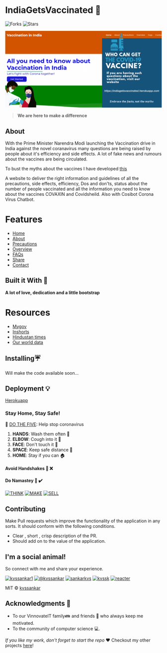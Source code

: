 
# IndiaGetsVaccinated 💉
![Forks](https://img.shields.io/github/forks/kvssankar/IndiaGetsVaccinated?logo=github&style=for-the-badge)
![Stars](https://img.shields.io/github/stars/kvssankar/IndiaGetsVaccinated?label=STARS%20%F0%9F%92%A5&logo=github&style=for-the-badge)

<img src="https://raw.githubusercontent.com/kvssankar/IndiaGetsVaccinated/master/finalposter.PNG" />



> **We are here to make a difference**

## About

With the Prime Minister Narendra Modi launching the Vaccination drive in India against the novel coranavirus many questions are being raised by people about it's efficiency and side effects. 
A lot of fake news and rumours about the vaccines are being circulated. 

To bust the myths about the vaccines I have developed [this](https://indiagetsvaccinated.herokuapp.com/)

A website to deliver the right information and guidelines of all the precautions, side effects, efficiency, Dos and don'ts, status about the number of people vaccinated and all the information you need to know about the vaccines COVAXIN and Covidsheild. Also with Cosibot Corona Virus Chatbot. 

# Features

-   [Home](https://indiagetsvaccinated.herokuapp.com/)
-   [About](https://indiagetsvaccinated.herokuapp.com/#about)
-   [Precautions](https://indiagetsvaccinated.herokuapp.com/#features)
-   [Overview](https://indiagetsvaccinated.herokuapp.com/#overview)
-   [FAQs](https://indiagetsvaccinated.herokuapp.com/#faq)
-   [Share](https://indiagetsvaccinated.herokuapp.com/#share)
-   [Contact](https://indiagetsvaccinated.herokuapp.com/#footer)

## Built it With 🎯
**A lot of love, dedication and a little bootstrap**

# Resources

-   [ Mygov](https://www.mygov.in/covid-19)
-   [Inshorts](https://inshorts.com/)
-   [Hindustan times](https://www.hindustantimes.com/)
-   [Our world data](https://github.com/owid/covid-19-data/blob/master/public/data/vaccinations/vaccinations.csv)


## Installing☔

Will make the code available soon...

## Deployment 💡
[Herokuapp](herokuapp.com)
<br>


### Stay Home, Stay Safe!

👋  [DO THE FIVE](https://www.mohfw.gov.in/): Help stop coronavirus

1.  **HANDS**: Wash them often  👐
2.  **ELBOW**: Cough into it  🤧
3.  **FACE**: Don't touch it  👦
4.  **SPACE**: Keep safe distance  🚶
5.  **HOME**: Stay if you can  🏠

#### [](https://github.com/vinitshahdeo/COVID19/#avoid-handshakes--)Avoid Handshakes  🤝  ❌

#### [](https://github.com/vinitshahdeo/COVID19/#do-namastey--%EF%B8%8F)Do Namastey  🙏  ✔️

[![THINK](https://img.shields.io/badge/Stay-Motivated-teal.svg?style=for-the-badge)](https://github.com/wimpywarlord/Mess_It_Up) [![MAKE](https://img.shields.io/badge/Think-Big-orange.svg?style=for-the-badge)](https://www.linkedin.com/in/kshitijdhyani/) [![SELL](https://img.shields.io/badge/Work-Hard-blue.svg?style=for-the-badge)](https://github.com/wimpywarlord)





## Contributing 

Make Pull requests which improve the functionality of the application in any sorts. It should conform with the following conditions. 
* Clear , short , crisp description of the PR. 
* Should add on to the value of the application.

## I'm a social animal!

So connect with me and share your experience.

[![kvssankar1](https://camo.githubusercontent.com/5d03c86f6a75f7cbe80d135d9162fbf6dc46a31253cf30a8e9bb8279b4d574d3/68747470733a2f2f696d672e736869656c64732e696f2f62616467652f547769747465722d3144413146323f7374796c653d666f722d7468652d6261646765266c6f676f3d74776974746572266c6f676f436f6c6f723d7768697465)](https://twitter.com/kvssankar1)  [![@kvssankar](https://camo.githubusercontent.com/031158fe406368e77048939080cdd7894ea1e98b230681dffa5c9b081e507194/68747470733a2f2f696d672e736869656c64732e696f2f62616467652f4d656469756d2d3132313030453f7374796c653d666f722d7468652d6261646765266c6f676f3d6d656469756d266c6f676f436f6c6f723d7768697465)](https://medium.com/@kvssankar)  [![sankarkvs](https://camo.githubusercontent.com/a80d00f23720d0bc9f55481cfcd77ab79e141606829cf16ec43f8cacc7741e46/68747470733a2f2f696d672e736869656c64732e696f2f62616467652f4c696e6b6564496e2d3030373742353f7374796c653d666f722d7468652d6261646765266c6f676f3d6c696e6b6564696e266c6f676f436f6c6f723d7768697465)](https://linkedin.com/in/sankarkvs)  [![kvssk](https://camo.githubusercontent.com/b3d4671768bd0f9b6c8f410a25a96e0c5a4d135208d8910461e986f97e7985ab/68747470733a2f2f696d672e736869656c64732e696f2f62616467652f496e7374616772616d2d4534343035463f7374796c653d666f722d7468652d6261646765266c6f676f3d696e7374616772616d266c6f676f436f6c6f723d7768697465)](https://instagram.com/kvssk)  [![reacter](https://camo.githubusercontent.com/2d1ffa69dd491ebeca01b2098cf8233dd09950ff5895abccd5b455ca442abc59/68747470733a2f2f696d672e736869656c64732e696f2f62616467652f46616365626f6f6b2d3138373746323f7374796c653d666f722d7468652d6261646765266c6f676f3d66616365626f6f6b266c6f676f436f6c6f723d7768697465)](https://fb.com/reacter)

MIT © [kvssankar](https://www.instagram.com/kvs_sk/)

## Acknowledgments 💖

* To our VinnovateIT family👪  and friends 👫 who always keep me motivated.
* To the community of computer science 💻.




*If you like my work, don't forget to start the repo* ❤️ 
Checkout my other projects [here](https://github.com/kvssankar)!
